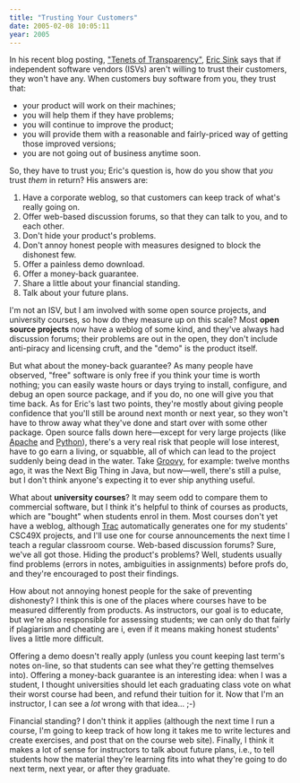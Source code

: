 ```yaml
---
title: "Trusting Your Customers"
date: 2005-02-08 10:05:11
year: 2005
---
```

In his recent blog posting, <a href="http://msdn.microsoft.com/longhorn/default.aspx?pull=/library/en-us/dnsoftware/html/software02052005.asp">"Tenets of Transparency"</a>, <a href="http://software.ericsink.com/">Eric Sink</a> says that if independent software vendors (ISVs) aren't willing to trust their customers, they won't have any.  When customers buy software from you, they trust that:
<ul>
  <li>your product will work on their machines;</li>
  <li>you will help them if they have problems;</li>
  <li>you will continue to improve the product;</li>
  <li>you will provide them with a reasonable and fairly-priced way of getting those improved versions;</li>
  <li>you are not going out of business anytime soon.</li>
</ul>
So, they have to trust you; Eric's question is, how do you show that <em>you</em> trust <em>them</em> in return?  His answers are:
<ol>
  <li>Have a corporate weblog, so that customers can keep track of what's really going on.</li>
  <li>Offer web-based discussion forums, so that they can talk to you, and to each other.</li>
  <li>Don't hide your product's problems.</li>
  <li>Don't annoy honest people with measures designed to block the dishonest few.</li>
  <li>Offer a painless demo download.</li>
  <li>Offer a money-back guarantee.</li>
  <li>Share a little about your financial standing.</li>
  <li>Talk about your future plans.</li>
</ol>
I'm not an ISV, but I am involved with some open source projects, and university courses, so how do they measure up on this scale?  Most <strong>open source projects</strong> now have a weblog of some kind, and they've always had discussion forums; their problems are out in the open, they don't include anti-piracy and licensing cruft, and the "demo" is the product itself.

But what about the money-back guarantee?  As many people have observed, "free" software is only free if you think your time is worth nothing; you can easily waste hours or days trying to install, configure, and debug an open source package, and if you do, no one will give you that time back.  As for Eric's last two points, they're mostly about giving people confidence that you'll still be around next month or next year, so they won't have to throw away what they've done and start over with some other package.  Open source falls down here—except for very large projects (like <a href="http://www.apache.org">Apache</a> and <a href="http://www.python.org">Python</a>), there's a very real risk that people will lose interest, have to go earn a living, or squabble, all of which can lead to the project suddenly being dead in the water.  Take <a href="http://groovy.codehaus.org">Groovy</a>, for example: twelve months ago, it was the Next Big Thing in Java, but now—well, there's still a pulse, but I don't think anyone's expecting it to ever ship anything useful.

What about <strong>university courses</strong>?  It may seem odd to compare them to commercial software, but I think it's helpful to think of courses as products, which are "bought" when students enrol in them.  Most courses don't yet have a weblog, although <a href="http://projects.edgewall.com/trac">Trac</a> automatically generates one for my students' CSC49X projects, and I'll use one for course announcements the next time I teach a regular classroom course.  Web-based discussion forums?  Sure, we've all got those.  Hiding the product's problems?  Well, students usually find problems (errors in notes, ambiguities in assignments) before profs do, and they're encouraged to post their findings.

How about not annoying honest people for the sake of preventing dishonesty?  I think this is one of the places where courses have to be measured differently from products.  As instructors, our goal is to educate, but we're also responsible for assessing students; we can only do that fairly if plagiarism and cheating are i, even if it means making honest students' lives a little more difficult.

Offering a demo doesn't really apply (unless you count keeping last term's notes on-line, so that students can see what they're getting themselves into).  Offering a money-back guarantee is an interesting idea: when I was a student, I thought universities should let each graduating class vote on what their worst course had been, and refund their tuition for it.  Now that I'm an instructor, I can see a <em>lot</em> wrong with that idea... ;-)

Financial standing?  I don't think it applies (although the next time I run a course, I'm going to keep track of how long it takes me to write lectures and create exercises, and post that on the course web site).  Finally, I think it makes a lot of sense for instructors to talk about future plans, i.e., to tell students how the material they're learning fits into what they're going to do next term, next year, or after they graduate.

